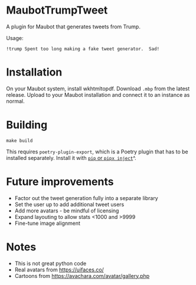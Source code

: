 # MaubotTrumpTweet

A plugin for Maubot that generates tweets from Trump.

Usage:

```
!trump Spent too long making a fake tweet generator.  Sad!
```

# Installation

On your Maubot system, install wkhtmltopdf.  Download `.mbp` from the latest
release.  Upload to your Maubot installation and connect it to an instance as
normal.

# Building

`make build`

This requires `poetry-plugin-export`, which is a Poetry plugin that has to be installed separately.  Install it with [`pip` or `pipx inject`](https://python-poetry.org/docs/plugins/#using-plugins)^.

# Future improvements
* Factor out the tweet generation fully into a separate library
* Set the user up to add additional tweet users
* Add more avatars - be mindful of licensing
* Expand layouting to allow stats <1000 and >9999
* Fine-tune image alignment

# Notes
* This is not great python code
* Real avatars from https://uifaces.co/
* Cartoons from https://avachara.com/avatar/gallery.php
